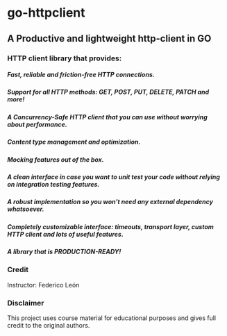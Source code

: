 # go-httpclient
## A Productive and lightweight http-client in GO
### HTTP client library that provides:
##### Fast, reliable and friction-free HTTP connections.
##### Support for all HTTP methods: GET, POST, PUT, DELETE, PATCH and more!
##### A Concurrency-Safe HTTP client that you can use without worrying about performance.
##### Content type management and optimization.
##### Mocking features out of the box.
##### A clean interface in case you want to unit test your code without relying on integration testing features.
##### A robust implementation so you won't need any external dependency whatsoever.
##### Completely customizable interface: timeouts, transport layer, custom HTTP client and lots of useful features.
##### A library that is PRODUCTION-READY!

### Credit
Instructor: Federico León
### Disclaimer
This project uses course material for educational purposes and gives full credit to the original authors.
